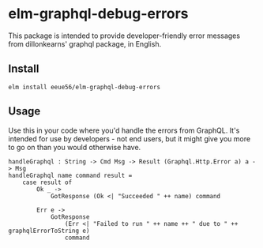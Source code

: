 # elm-graphql-debug-errors

This package is intended to provide developer-friendly error messages from dillonkearns' graphql package, in English.

## Install

```
elm install eeue56/elm-graphql-debug-errors
```

## Usage

Use this in your code where you'd handle the errors from GraphQL. It's intended for use by developers - not end users, but it might give you more to go on than you would otherwise have.

```
handleGraphql : String -> Cmd Msg -> Result (Graphql.Http.Error a) a -> Msg
handleGraphql name command result =
    case result of
        Ok _ ->
            GotResponse (Ok <| "Succeeded " ++ name) command

        Err e ->
            GotResponse
                (Err <| "Failed to run " ++ name ++ " due to " ++ graphqlErrorToString e)
                command
```